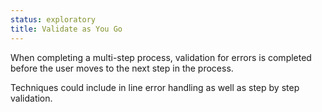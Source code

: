 ```yaml
---
status: exploratory
title: Validate as You Go
---
```


When completing a multi-step process, validation for errors is completed before the user moves to the next step in the process.  

Techniques could include in line error handling as well as step by step validation.
